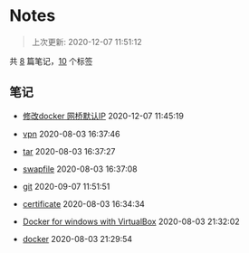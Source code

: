 # Notes
    
> 上次更新: 2020-12-07 11:51:12
    
共 [8](https://github.com/tuot/Notes/issues) 篇笔记，[10](https://github.com/tuot/Notes/labels) 个标签

## 笔记

- [修改docker 网桥默认IP](https://github.com/tuot/Notes/issues/8)  2020-12-07 11:45:19

- [vpn](https://github.com/tuot/Notes/issues/7)  2020-08-03 16:37:46

- [tar](https://github.com/tuot/Notes/issues/6)  2020-08-03 16:37:27

- [swapfile](https://github.com/tuot/Notes/issues/5)  2020-08-03 16:37:08

- [git](https://github.com/tuot/Notes/issues/4)  2020-09-07 11:51:51

- [certificate](https://github.com/tuot/Notes/issues/3)  2020-08-03 16:34:34

- [Docker for windows with VirtualBox](https://github.com/tuot/Notes/issues/2)  2020-08-03 21:32:02

- [docker](https://github.com/tuot/Notes/issues/1)  2020-08-03 21:29:54

